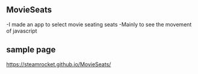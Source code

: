 ## MovieSeats

-I made an app to select movie seating seats
-Mainly to see the movement of javascript

## sample page
https://steamrocket.github.io/MovieSeats/
